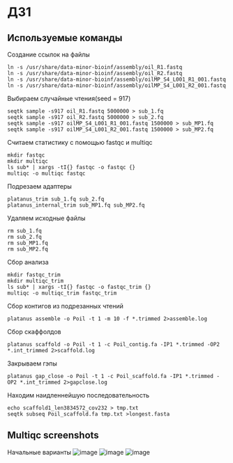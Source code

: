 # ДЗ1
## Используемые команды
Создание ссылок на файлы
```
ln -s /usr/share/data-minor-bioinf/assembly/oil_R1.fastq
ln -s /usr/share/data-minor-bioinf/assembly/oil_R2.fastq
ln -s /usr/share/data-minor-bioinf/assembly/oilMP_S4_L001_R1_001.fastq
ln -s /usr/share/data-minor-bioinf/assembly/oilMP_S4_L001_R2_001.fastq
```    
Выбираем случайные чтения(seed = 917)
```
seqtk sample -s917 oil_R1.fastq 5000000 > sub_1.fq
seqtk sample -s917 oil_R2.fastq 5000000 > sub_2.fq
seqtk sample -s917 oilMP_S4_L001_R1_001.fastq 1500000 > sub_MP1.fq
seqtk sample -s917 oilMP_S4_L001_R2_001.fastq 1500000 > sub_MP2.fq
```        
Считаем статистику с помощью fastqc и multiqc
```
mkdir fastqc
mkdir multiqc
ls sub* | xargs -tI{} fastqc -o fastqc {}
multiqc -o multiqc fastqc
```   
Подрезаем адаптеры
```
platanus_trim sub_1.fq sub_2.fq
platanus_internal_trim sub_MP1.fq sub_MP2.fq
```   
Удаляем исходные файлы
```
rm sub_1.fq
rm sub_2.fq
rm sub_MP1.fq
rm sub_MP2.fq
```    
Сбор анализа
```
mkdir fastqc_trim
mkdir multiqc_trim
ls sub* | xargs -tI{} fastqc -o fastqc_trim {}
multiqc -o multiqc_trim fastqc_trim
```     
Сбор контигов из подрезанных чтений
```
platanus assemble -o Poil -t 1 -m 10 -f *.trimmed 2>assemble.log
```     
Сбор скаффолдов
```
platanus scaffold -o Poil -t 1 -c Poil_contig.fa -IP1 *.trimmed -OP2 *.int_trimmed 2>scaffold.log
```   
Закрываем гэпы
```
platanus gap_close -o Poil -t 1 -c Poil_scaffold.fa -IP1 *.trimmed -OP2 *.int_trimmed 2>gapclose.log
```   
Находим наидленнейшую последовательность
```
echo scaffold1_len3834572_cov232 > tmp.txt
seqtk subseq Poil_scaffold.fa tmp.txt >longest.fasta
```
## Multiqc screenshots
Начальные варианты
![image](https://user-images.githubusercontent.com/55449081/138959676-79aec7c4-7006-47c1-9c09-7cdac27466a2.png)
![image](https://user-images.githubusercontent.com/55449081/138959771-bf64d99e-fbcf-4af3-8026-ded254eb1315.png)
![image](https://user-images.githubusercontent.com/55449081/138959846-29ffc01a-d778-4084-8f33-dce5307ca695.png)
